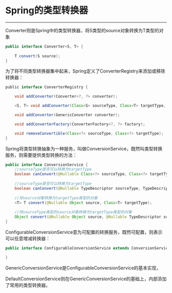 # Spring的类型转换器

---

Converter则是Spring中的类型转换器，将S类型的source对象转换为T类型的对象

```java
public interface Converter<S, T> {
    
    T convert(S source);
}
```

为了将不同类型转换器集中起来，Spring定义了ConverterRegistry来添加或移除转换器：

```java
 public interface ConverterRegistry {

	void addConverter(Converter<?, ?> converter);

	<S, T> void addConverter(Class<S> sourceType, Class<T> targetType, Converter<? super S, ? extends T> converter);

	void addConverter(GenericConverter converter);

	void addConverterFactory(ConverterFactory<?, ?> factory);

	void removeConvertible(Class<?> sourceType, Class<?> targetType);
}
```

Spring将类型转换抽象为一种服务，叫做ConversionService，既然叫类型转换服务，则需要提供类型转换的方法：

```java
public interface ConversionService {
    //sourceType是否可以转换为targetType
    boolean canConvert(@Nullable Class<?> sourceType, Class<?> targetType);
    
    //sourceType是否可以转换为targetType
    boolean canConvert(@Nullable TypeDescriptor sourceType, TypeDescriptor targetType);
    
    //将source对象转换为targetType类型的对象
    <T> T convert(@Nullable Object source, Class<T> targetType);
    
    //将sourceType类型的source对象转换为targetType类型的对象
    Object convert(@Nullable Object source, @Nullable TypeDescriptor sourceType, TypeDescriptor targetType);
}
```

ConfigurableConversionService意为可配置的转换服务，既然可配置，则表示可以任意增减转换器：

```java
public interface ConfigurableConversionService extends ConversionService, ConverterRegistry {

}
```

GenericConversionService是ConfigurableConversionService的基本实现，

 DefaultConversionService则在GenericConversionService的基础上，内部添加了常用的类型转换器。



 

 







 

